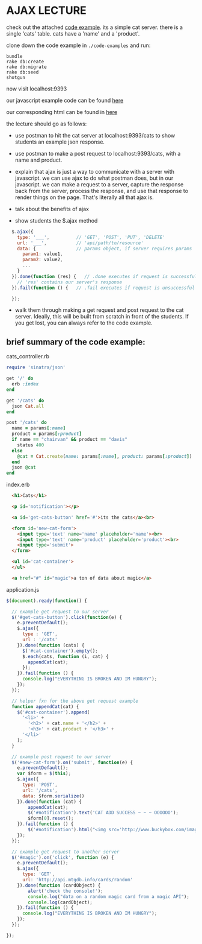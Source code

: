 # AJAX LECTURE

check out the attached [code example](./code-examples). its a simple cat server. there is a single 'cats' table. cats have a 'name' and a 'product'. 

clone down the code example in ```./code-examples``` and run:
```
bundle
rake db:create
rake db:migrate
rake db:seed
shotgun
```

now visit localhost:9393

our javascript example code can be found [here](./public/js/application.js)

our corresponding html can be found in [here](./app/views/index.erb)

the lecture should go as follows:
  
- use postman to hit the cat server at localhost:9393/cats to show students an example json response.
- use postman to make a post request to localhost:9393/cats, with a name and product.

- explain that ajax is just a way to communicate with a server with javascript. we can use ajax to do what postman does, but in our javascript. we  can make a request to a server, capture the response back from the server, process the response, and use that response to render things on the page. That's literally all that ajax is.

- talk about the benefits of ajax

- show students the $.ajax method
```javascript
  $.ajax({
    type: '___',          // 'GET', 'POST', 'PUT', 'DELETE'
    url: '___',           // 'api/path/to/resource'
    data: {               // params object, if server requires params
      param1: value1,     
      param2: value2, 
      ...
    } 
  }).done(function (res) {   // .done executes if request is successful
    // 'res' contains our server's response
  }).fail(function () {   // .fail executes if request is unsuccessful

  });
```
- walk them through making a get request and post request to the cat server. Ideally, this will be built from scratch in front of the students. If you get lost, you can always refer to the code example.

## brief summary of the code example:

cats_controller.rb
```ruby
require 'sinatra/json'

get '/' do
  erb :index
end

get '/cats' do
  json Cat.all
end

post '/cats' do
  name = params[:name]
  product = params[:product]
  if name == "chairvan" && product == "davis" 
    status 400
  else
    @cat = Cat.create(name: params[:name], product: params[:product])
  end
  json @cat
end
```

index.erb
```html
  <h1>Cats</h1>

  <p id='notification'></p>

  <a id='get-cats-button' href='#'>its the cats</a><br>

  <form id='new-cat-form'>
    <input type='text' name='name' placeholder='name'><br>
    <input type='text' name='product' placeholder='product'><br>
    <input type='submit'>
  </form>

  <ul id='cat-container'>
  </ul>

  <a href="#" id="magic">a ton of data about magic</a>
```

application.js
```javascript
$(document).ready(function() {

  // example get request to our server
  $('#get-cats-button').click(function(e) {
    e.preventDefault();
    $.ajax({
      type : 'GET',
      url : '/cats'
    }).done(function (cats) {
      $('#cat-container').empty();
      $.each(cats, function (i, cat) {
        appendCat(cat);
      });
    }).fail(function () {
      console.log("EVERYTHING IS BROKEN AND IM HUNGRY");
    });
  });

  // helper fxn for the above get request example
  function appendCat(cat) {
    $('#cat-container').append(
      '<li>' +
        '<h2>' + cat.name + '</h2>' +
        '<h3>' + cat.product + '</h3>' +
      '</li>'
    );
  }

  // example post request to our server
  $('#new-cat-form').on('submit', function(e) {
    e.preventDefault();
    var $form = $(this);
    $.ajax({
      type: 'POST',
      url: '/cats',
      data: $form.serialize()
    }).done(function (cat) {
        appendCat(cat);
        $('#notification').text('CAT ADD SUCCESS ~ ~ ~ OOOOOO');
        $form[0].reset();
    }).fail(function () {
        $('#notification').html("<img src='http://www.buckybox.com/images/team-joshua-63101086.jpg'> BAD REQUEST");
    });
  });

  // example get request to another server
  $('#magic').on('click', function (e) {
    e.preventDefault();
    $.ajax({
      type: 'GET',
      url: 'http://api.mtgdb.info/cards/random'
    }).done(function (cardObject) {
        alert('check the console!');
        console.log("data on a random magic card from a magic API");
        console.log(cardObject);
    }).fail(function () {
      console.log("EVERYTHING IS BROKEN AND IM HUNGRY");
    });
  });

});
```

